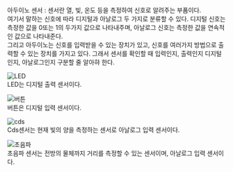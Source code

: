 아두이노 센서 
: 센서란 열, 빛, 온도 등을 측정하여 신호로 알려주는 부품이다.<br>
여기서 말하는 신호에 따라 디지털과 아날로그 두 가지로 분류할 수 있다. 디지털 신호는 측정한 값을 0또는 1의 두가지 값으로 나타내주며, 아날로그 신호는 측정한 값을 연속적인 값으로 나타내준다.<br>
그리고 아두이노는 신호를 입력받을 수 있는 장치가 있고, 신호를 여러가지 방법으로 출력할 수 있는 장치를 가지고 있다. 그래서 센서를 확인할 때 입력인지, 출력인지 디지털인지, 아날로그인지 구분할 줄 알아햐 한다.

![LED](https://user-images.githubusercontent.com/59801728/73819996-1077b000-4834-11ea-8981-322b9d5d7bc0.PNG)<br>
LED는 디지털 출력 센서이다.

![버튼](https://user-images.githubusercontent.com/59801728/73820065-3604b980-4834-11ea-9c4d-870d9501f641.PNG)<br>
버튼은 디지털 입력 센서이다.

![cds](https://user-images.githubusercontent.com/59801728/73820067-369d5000-4834-11ea-8fb4-a647f3838a76.PNG)<br>
Cds센서는 현재 빛의 양을 측정하는 센서로 아날로그 입력 센서이다.

![초음파](https://user-images.githubusercontent.com/59801728/73820022-22595300-4834-11ea-91b1-4e3d520de2f9.PNG)<br>
초음파 센서는 전방의 물체까지 거리를 측정할 수 있는 센서이며, 아날로그 입력 센서이다.
